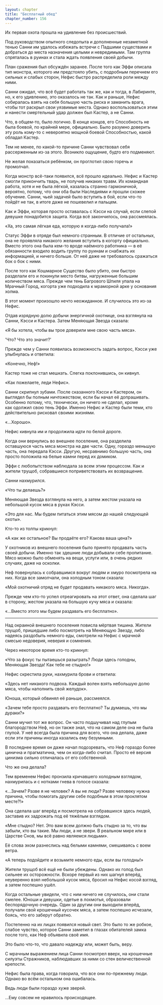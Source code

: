 ```yaml
---
layout: chapter
title: "Бесплатный обед"
chapter_number: 156
---
```


Их первая охота прошла на удивление без происшествий.

Под руководством опытного следопыта и дополненные незаметной тенью Санни им удалось избежать встречи с Падшими существами и добраться до места назначения целыми и невредимыми. Там группа спряталась в руинах и стала ждать появления своей добычи.

План сражения был обсуждён заранее. После того как Эффи описала тип монстра, которого им предстояло убить, с подробным перечнем его сильных и слабых сторон, Нефис быстро распределила роли между ними.

Санни ожидал, что всё будет работать так же, как и тогда, в Лабиринте, но, к его удивлению, это оказалось не так. Как и раньше, Нефис собиралась взять на себя большую часть риска и заманить врага, чтобы тот раскрыл свои уязвимые места. Однако воспользоваться этим и нанести смертельный удар должен был Кастер, а не Санни.

Что, в общем-то, было логично. В конце концов, его Способность не была боевой, по крайней мере, официально. Было разумно доверить эту роль кому-то с невероятно мощной боевой Способностью, какой обладал Кастер.

Тем не менее, по какой-то причине Санни чувствовал себя рассерженным из-за этого. Возникло ощущение, будто его подменяют.

Не желая показаться ребёнком, он проглотил свою горечь и промолчал.

Когда монстр всё-таки появился, всё прошло идеально. Нефис и Кастер смогли прикончить тварь, не получив никаких травм. Их командная работа, хотя и не была лёгкой, казалась странно гармоничной, вероятно, потому, что они оба были Наследиями и прошли схожее обучение. Санни, чьей задачей было вступить в бой, если что-то пойдёт не так, в итоге даже не пошевелил и пальцем.

Как и Эффи, которая просто оставалась с Кэсси на случай, если слепой девушке понадобится защита. Когда всё закончилось, она рассмеялась.

«Ха, это самая лёгкая еда, которую я когда-либо получала!»

Статус Эффи в отряде был немного странным. В отличие от остальных, она не проявляла никакого желания вступить в когорту официально. Вместо этого она была кем-то вроде наёмного работника — в её обязанности входило водить группу по руинам и снабжать их информацией, и ничего больше. От неё даже не требовалось сражаться бок о бок с ними.

После того как Кошмарное Существо было убито, они быстро разделали его и покинули место битвы, нагруженные большим количеством мяса. Прежде чем тень Багрового Шпиля упала на Мрачный Город, когорта уже подходила к мраморной арке у основания холма.

В этот момент произошло нечто неожиданное. И случилось это из-за Нефис.

Отдав изрядную долю добычи энергичной охотнице, она взглянула на Санни, Кэсси и Кастера. Затем Меняющая Звезда сказала:

«Я бы хотела, чтобы вы трое доверили мне свою часть мяса».

'Что? Что это значит?'

Прежде чем у Санни появилась возможность задать вопрос, Кэсси уже улыбнулась и ответила:

«Конечно, Неф!»

Кастер тоже не стал мешкать. Слегка поклонившись, он кивнул.

«Как пожелаете, леди Нефис».

Санни скрипнул зубами. После сказанного Кэсси и Кастером, он выглядел бы полным ничтожеством, если бы начал её допрашивать. Особенно потому, что, технически, он ничего не сделал, кроме как одолжил свою тень Эффи. Именно Нефис и Кастер были теми, кто действительно рисковал своими жизнями.

«...Хорошо».

Нефис кивнула им и продолжила идти по белой дороге.

Когда они вернулись во внешнее поселение, она разделила оставшуюся часть мяса монстра на две части. Одну, гораздо меньшую часть, она передала Кэсси. Другую, несравнимо большую часть, она просто положила на белые камни перед их домиком.

Эффи с любопытством наблюдала за всем этим процессом. Как и жители трущоб, собравшиеся поприветствовать их возвращение.

Санни нахмурился.

«Что ты делаешь?»

Меняющая Звезда взглянула на него, а затем жестом указала на небольшой кусок мяса в руках Кэсси.

«Это для нас. Мы будем питаться этим мясом до нашей следующей охоты».

Кто-то из толпы крикнул:

«А как же остальное? Вы продаёте его? Какова ваша цена?»

У охотников из внешнего поселения было принято продавать часть своей добычи. Именно так здешние люди добывали себе пропитание. Мясо можно было обменять на вещи, услуги или, в очень редких случаях, даже на осколки.

Неф повернулась к собравшимся вокруг людям и хмуро посмотрела на них. Когда все замолчали, она холодным тоном сказала:

«Мой охотничий отряд не будет продавать никакого мяса. Никогда».

Прежде чем кто-то успел отреагировать на этот ответ, она сделала шаг в сторону, жестом указала на большую кучу мяса и сказала:

«...Вместо этого мы будем раздавать его бесплатно».

***

Над окраиной внешнего поселения повисла мёртвая тишина. Жители трущоб, пришедшие либо посмотреть на Меняющую Звезду, либо надеясь раздобыть немного еды, смотрели на Нефис с мрачной смесью недоверия, неверия и сомнения.

Через некоторое время кто-то крикнул:

«Что за фокус ты пытаешься разыграть? Люди здесь голодны, Меняющая Звезда! Как тебе не стыдно!»

Нефис скрестила руки, нахмурила брови и ответила:

«Здесь нет никакого подвоха. Каждый волен взять небольшую долю мяса, чтобы наполнить свой желудок».

Юноша, который обвинял её раньше, рассмеялся.

«Зачем тебе просто раздавать его бесплатно? Ты думаешь, что мы дураки?»

Санни мучил тот же вопрос. Он часто подшучивал над глупым благородством Неф, но он также знал, что на самом деле она не была глупой. У неё всегда была причина для всего, что она делала, даже если эти причины иногда казались ему безумными.

В последнее время он даже начал подозревать, что Неф гораздо более цинична и прагматична, чем он когда-либо считал. Просто её версия цинизма сильно отличалась от его собственной.

Что же она делала?

Тем временем Нефис пронзила кричавшего холодным взглядом, нахмурилась и с нотками гнева в голосе сказала:

«...Зачем? Разве я не человек? А вы не люди? Разве человеку нужна причина, чтобы помогать другим себе подобным в этом проклятом месте?!»

Она сделала шаг вперёд и посмотрела на собравшихся здесь людей, заставив их задрожать под её тяжёлым взглядом.

«Мне стыдно? Нет. Это вам всем должно быть стыдно за то, что вы забыли, кто вы такие. Мы люди, а не звери. В реальном мире или в Царстве Снов, мы всё равно являемся людьми».

Её слова эхом разнеслись над белыми камнями, смешиваясь с воем ветра.

«А теперь подойдите и возьмите немного еды, если вы голодны!»

Жители трущоб всё ещё не были убеждены. Однако их голод был сильнее их осторожности. Вскоре первый из них шагнул вперёд, неуверенно взял небольшой кусок мяса, бросил на Нефис косой взгляд, а затем поспешно ушёл.

Когда остальные увидели, что с ним ничего не случилось, они стали смелее. Юноши и девушки, одетые в лохмотья, образовали беспорядочную очередь. Один за другим они выходили вперёд, получали свой крошечный кусочек мяса, а затем поспешно исчезали, боясь, что его заберут обратно.

Постепенно на их лицах появился новый свет. Это было то же робкое, слабое чувство, которое Санни заметил в глазах обитателей замка после того, как Неф объявила своё имя.

Это было что-то, что давало надежду или, может быть, веру.

С мрачным выражением лица Санни посмотрел вверх, на крошечные силуэты Стражников, наблюдавших за ними со стен величественной крепости.

Нефис была права, когда говорила, что все они по-прежнему люди. Однако во всём остальном она ошибалась.

Ведь люди были гораздо хуже зверей.

...Ему совсем не нравилось происходящее.